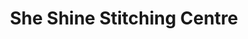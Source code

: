 ---
title: "She Shine Stitching Centre"
url: /thiruvananthapuram/she-shine-stitching-centre/
shop: tailor
---